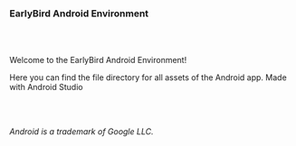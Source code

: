 ### EarlyBird Android Environment

<br><br>

Welcome to the EarlyBird Android Environment!

Here you can find the file directory for all assets of the Android app. Made with Android Studio

<br><br>

<em>Android is a trademark of Google LLC.</em>
